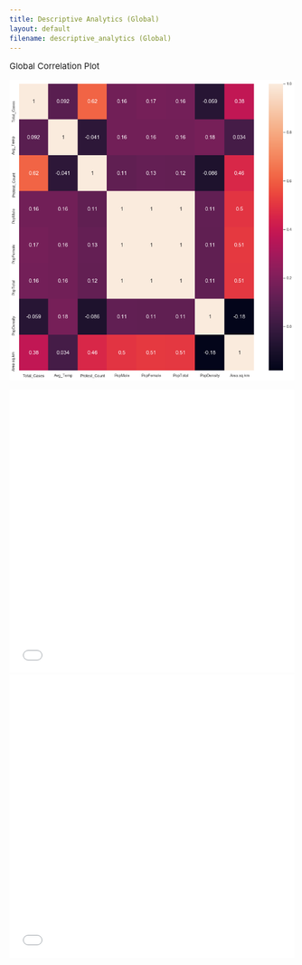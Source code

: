 ```yaml
---
title: Descriptive Analytics (Global) 
layout: default
filename: descriptive_analytics (Global)
---
```




<p style='font-size: 15px'>Global Correlation Plot</p>


![img](assets/img/Seaborn/Corr_Plot_Global.png)

<iframe src="assets/img/Bokeh/Global_Area_Temp.html"
    sandbox="allow-same-origin allow-scripts"
    width="100%"
    height="500"
    scrolling="no"
    seamless="seamless"
    frameborder="0">
</iframe>

<iframe src="assets/img/Bokeh/Global_Density_Temp.html"
    sandbox="allow-same-origin allow-scripts"
    width="100%"
    height="500"
    scrolling="no"
    seamless="seamless"
    frameborder="0">
</iframe>
